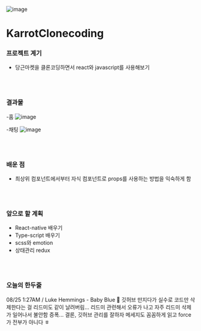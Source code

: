 ![image](https://user-images.githubusercontent.com/70791860/130653046-de2b2a95-9191-44a0-9efc-3390da4fcf2d.png)

# KarrotClonecoding

### 프로젝트 계기
- 당근마켓을 클론코딩하면서 react와 javascript를 사용해보기

<br><br>
### 결과물
-홈
![image](https://user-images.githubusercontent.com/70791860/130654511-7a3ca210-c835-41cb-a676-19481397c08f.png)

-채팅
![image](https://user-images.githubusercontent.com/70791860/130654551-7e39a71b-9388-433b-b198-b9911f063ed4.png)

 
<br><br>
### 배운 점
- 최상위 컴포넌트에서부터 자식 컴포넌트로 props를 사용하는 방법을 익숙하게 함


<br><br>
### 앞으로 할 계획
- React-native 배우기
- Type-script 배우기
- scss와 emotion 
- 상태관리 redux

<br><br>
### 오늘의 한두줄
08/25 1:27AM / Luke Hemmings - Baby Blue 🎵
깃허브 만지다가 실수로 코드만 삭제한다는 걸 리드미도 같이 날려버림... 리드미 관련해서 오류가 나고 자주 리드미 삭제가 일어나서 불안함 증폭... 
결론, 깃허브 관리를 잘하자 메세지도 꼼꼼하게 읽고 force가 전부가 아니다 ㅎ
